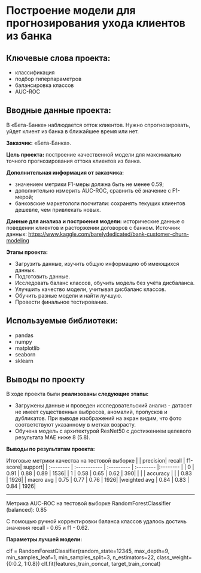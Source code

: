 # Построение модели для прогнозирования ухода клиентов из банка

## Ключевые слова проекта: 
- классификация
- подбор гиперпараметров
- балансировка классов
- AUC-ROC

## Вводные данные проекта:

В «Бета-Банке» наблюдается отток клиентов. Нужно спрогнозировать, уйдет клиент из банка в ближайшее время или нет.

**Заказчик:** «Бета-Банка».

**Цель проекта:** построение качественной модели для максимально точного прогнозирования оттока клиентов из банка.

**Дополнительная информация от заказчика:**
- значением метрики F1-меры должна быть не менее 0.59;
- дополнительно измерить AUC-ROC, сравнить её значение с F1-мерой;
- банковские маркетологи посчитали: сохранять текущих клиентов дешевле, чем привлекать новых.

**Данные для анализа и построения модели:** исторические данные о поведении клиентов и расторжении договоров с банком. Источник данных: https://www.kaggle.com/barelydedicated/bank-customer-churn-modeling

**Этапы проекта:**
- Загрузить данные, изучить общую информацию об имеющихся данных.
- Подготовить данные.
- Исследовать баланс классов, обучить модель без учёта дисбаланса.
- Улучшить качество модели, учитывая дисбаланс классов.
- Обучить разные модели и найти лучшую.
- Провести финальное тестирование.

## Используемые библиотеки:
- pandas
- numpy
- matplotlib
- seaborn
- sklearn

## Выводы по проекту
В ходе проекта были **реализованы следующие этапы:**
- Загружены данные и проведен исследовательский анализ - датасет не имеет существенных выбросов, аномалий, пропусков и дубликатов. При выводе изображений на экран видим, что фото соответствуют указанному в метках возрасту.
- Обучена модель с архитектурой ResNet50 с достижением целевого результата MAE ниже 8 (5.8).

**Выводы по результатам проекта:**

Итоговые метрики качества на тестовой выборке
 |           |  precision|    recall | f1-score|   support|
| :-------- | :----------- | :--------- | :-------- |:-------- |
 |          0  |     0.91   |   0.88   |   0.89 |     1536|
  |         1  |     0.58   |   0.65   |   0.62   |    390|
|                                                         |
 |   accuracy |            |            |  0.83   |   1926|
 |  macro avg  |     0.75   |   0.77    |  0.76   |   1926|
|weighted avg   |    0.84  |    0.83  |    0.84  |    1926|

------------------------------------------------------
Метрика AUC-ROC на тестовой выборке RandomForestClassifier (balanced): 0.85

С помощью ручной корректировки баланса классов удалось достичь значения recall - 0.65 и f1 - 0.62.

**Параметры лучшей модели:**

clf = RandomForestClassifier(random_state=12345, max_depth=9, min_samples_leaf=1, min_samples_split=3, n_estimators=22, class_weight={0:0.2, 1:0.8}) clf.fit(features_train_concat, target_train_concat)
